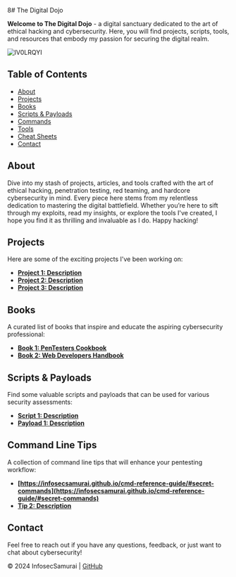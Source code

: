 8# The Digital Dojo

**Welcome to The Digital Dojo** - a digital sanctuary dedicated to the art of ethical hacking and cybersecurity. Here, you will find projects, scripts, tools, and resources that embody my passion for securing the digital realm.

![IV0LRQYI](https://github.com/user-attachments/assets/b57d663e-6b85-4dee-beb2-e3ba0e0cd9cd)


## Table of Contents
- [About](#about)
- [Projects](#projects)
- [Books](#books)
- [Scripts & Payloads](#scripts--payloads)
- [Commands](#command-line-tips)
- [Tools](#tools)
- [Cheat Sheets](#cheat-sheets)
- [Contact](#contact)

## About
Dive into my stash of projects, articles, and tools crafted with the art of ethical hacking, penetration testing, red teaming, and hardcore cybersecurity in mind. Every piece here stems from my relentless dedication to mastering the digital battlefield. Whether you’re here to sift through my exploits, read my insights, or explore the tools I've created, I hope you find it as thrilling and invaluable as I do. Happy hacking!

## Projects
Here are some of the exciting projects I've been working on:
- **[Project 1: Description](https://your-project-link.com)**
- **[Project 2: Description](https://your-project-link.com)**
- **[Project 3: Description](https://your-project-link.com)**

## Books
A curated list of books that inspire and educate the aspiring cybersecurity professional:
- **[Book 1: PenTesters Cookbook](https://your-book-link.com)**
- **[Book 2: Web Developers Handbook](https://your-book-link.com)**

## Scripts & Payloads
Find some valuable scripts and payloads that can be used for various security assessments:
- **[Script 1: Description](https://your-script-link.com)**
- **[Payload 1: Description](https://your-payload-link.com)**

## Command Line Tips
A collection of command line tips that will enhance your pentesting workflow:
- **[https://infosecsamurai.github.io/cmd-reference-guide/#secret-commands](https://infosecsamurai.github.io/cmd-reference-guide/#secret-commands)**
- **[Tip 2: Description](https://your-script-link.com)**

## Contact
Feel free to reach out if you have any questions, feedback, or just want to chat about cybersecurity!

&copy; 2024 InfosecSamurai | [GitHub](https://github.com/InfosecSamurai)
